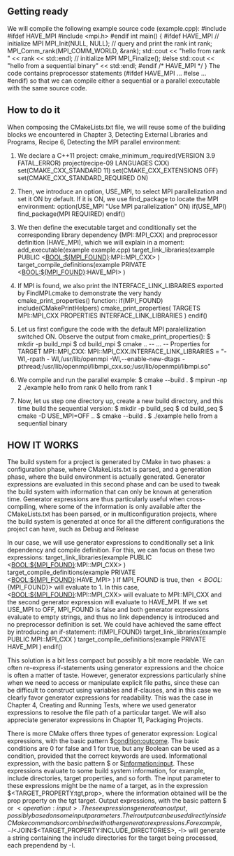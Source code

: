 ## Getting ready

We will compile the following example source code (example.cpp):
#include <iostream>
#ifdef HAVE_MPI
#include <mpi.h>
#endif
int main() {
#ifdef HAVE_MPI
// initialize MPI
MPI_Init(NULL, NULL);
// query and print the rank
int rank;
MPI_Comm_rank(MPI_COMM_WORLD, &rank);
std::cout << "hello from rank " << rank << std::endl;
// initialize MPI
MPI_Finalize();
#else
std::cout << "hello from a sequential binary" << std::endl;
#endif /* HAVE_MPI */
}
The code contains preprocessor statements (#ifdef HAVE_MPI ... #else ... #endif) so that
we can compile either a sequential or a parallel executable with the same source code.


## How to do it

When composing the CMakeLists.txt file, we will reuse some of the building blocks we
encountered in Chapter 3, Detecting External Libraries and Programs, Recipe 6, Detecting the
MPI parallel environment:
1. We declare a C++11 project:
cmake_minimum_required(VERSION 3.9 FATAL_ERROR)
project(recipe-09 LANGUAGES CXX)
set(CMAKE_CXX_STANDARD 11)
set(CMAKE_CXX_EXTENSIONS OFF)
set(CMAKE_CXX_STANDARD_REQUIRED ON)


2. Then, we introduce an option, USE_MPI, to select MPI parallelization and set it
ON by default. If it is ON, we use find_package to locate the MPI environment:
option(USE_MPI "Use MPI parallelization" ON)
if(USE_MPI)
find_package(MPI REQUIRED)
endif()
3. We then define the executable target and conditionally set the corresponding
library dependency (MPI::MPI_CXX) and preprocessor definition (HAVE_MPI),
which we will explain in a moment:
add_executable(example example.cpp)
target_link_libraries(example
PUBLIC
$<$<BOOL:${MPI_FOUND}>:MPI::MPI_CXX>
)
target_compile_definitions(example
PRIVATE
$<$<BOOL:${MPI_FOUND}>:HAVE_MPI>
)

4. If MPI is found, we also print the INTERFACE_LINK_LIBRARIES exported by
FindMPI.cmake to demonstrate the very handy cmake_print_properties()
function:
if(MPI_FOUND)
include(CMakePrintHelpers)
cmake_print_properties(
TARGETS MPI::MPI_CXX
PROPERTIES INTERFACE_LINK_LIBRARIES
)
endif()


5. Let us first configure the code with the default MPI paralellization switched ON.
Observe the output from cmake_print_properties():
$ mkdir -p build_mpi
$ cd build_mpi
$ cmake ..
-- ...
--
Properties for TARGET MPI::MPI_CXX:
MPI::MPI_CXX.INTERFACE_LINK_LIBRARIES = "-Wl,-rpath -
Wl,/usr/lib/openmpi -Wl,--enable-new-dtags -
pthread;/usr/lib/openmpi/libmpi_cxx.so;/usr/lib/openmpi/libmpi.so"
6. We compile and run the parallel example:
$ cmake --build .
$ mpirun -np 2 ./example
hello from rank 0
hello from rank 1
7. Now, let us step one directory up, create a new build directory, and this time
build the sequential version:
$ mkdir -p build_seq
$ cd build_seq
$ cmake -D USE_MPI=OFF ..
$ cmake --build .
$ ./example
hello from a sequential binary


## HOW IT WORKS

The build system for a project is generated by CMake in two phases: a configuration phase,
where CMakeLists.txt is parsed, and a generation phase, where the build environment is
actually generated. Generator expressions are evaluated in this second phase and can be
used to tweak the build system with information that can only be known at generation
time. Generator expressions are thus particularly useful when cross-compiling, where some
of the information is only available after the CMakeLists.txt has been parsed, or in multiconfiguration
projects, where the build system is generated at once for all the different
configurations the project can have, such as Debug and Release


In our case, we will use generator expressions to conditionally set a link dependency and
compile definition. For this, we can focus on these two expressions:
target_link_libraries(example
PUBLIC
$<$<BOOL:${MPI_FOUND}>:MPI::MPI_CXX>
)
target_compile_definitions(example
PRIVATE
$<$<BOOL:${MPI_FOUND}>:HAVE_MPI>
)
If MPI_FOUND is true, then $<BOOL:${MPI_FOUND}> will evaluate to 1. In this
case, $<$<BOOL:${MPI_FOUND}>:MPI::MPI_CXX> will evaluate to MPI::MPI_CXX and
the second generator expression will evaluate to HAVE_MPI. If we set USE_MPI to OFF,
MPI_FOUND is false and both generator expressions evaluate to empty strings, and thus no
link dependency is introduced and no preprocessor definition is set.
We could have achieved the same effect by introducing an if-statement:
if(MPI_FOUND)
target_link_libraries(example
PUBLIC
MPI::MPI_CXX
)
target_compile_definitions(example
PRIVATE
HAVE_MPI
)
endif()


This solution is a bit less compact but possibly a bit more readable. We can often re-express
if-statements using generator expressions and the choice is often a matter of taste.
However, generator expressions particularly shine when we need to access or manipulate
explicit file paths, since these can be difficult to construct using variables and if-clauses, and
in this case we clearly favor generator expressions for readability. This was the case in
Chapter 4, Creating and Running Tests, where we used generator expressions to resolve the
file path of a particular target. We will also appreciate generator expressions in Chapter 11,
Packaging Projects.

There is more
CMake offers three types of generator expression:
Logical expressions, with the basic pattern $<condition:outcome>. The basic
conditions are 0 for false and 1 for true, but any Boolean can be used as a
condition, provided that the correct keywords are used.
Informational expression, with the basic pattern $<information> or
$<information:input>. These expressions evaluate to some build system
information, for example, include directories, target properties, and so forth. The
input parameter to these expressions might be the name of a target, as in the
expression $<TARGET_PROPERTY:tgt,prop>, where the information obtained
will be the prop property on the tgt target.
Output expressions, with the basic pattern $<operation> or
$<operation:input>. These expressions generate an output, possibly based on
some input parameters. Their output can be used directly inside CMake
commands or combined with other generator expressions. For example, -
I$<JOIN:$<TARGET_PROPERTY:INCLUDE_DIRECTORIES>, -I> will generate a
string containing the include directories for the target being processed, each
prependend by -I.